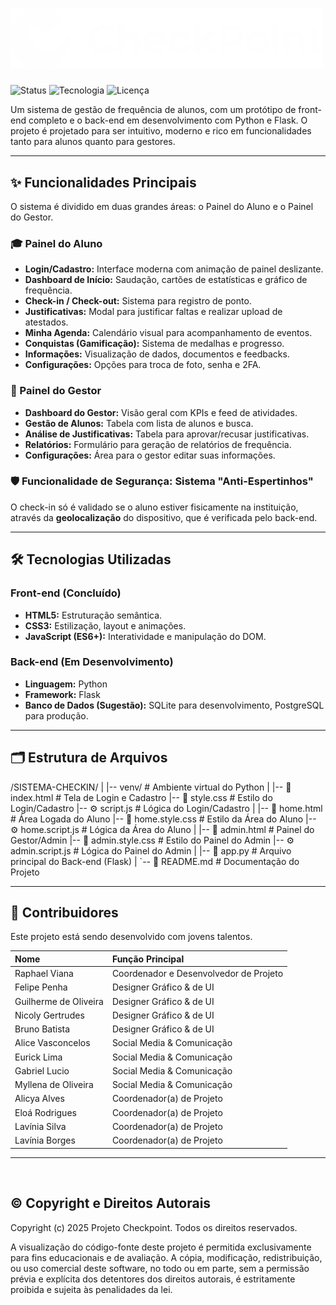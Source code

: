 # <img src="./imagens/logo - branca.png" alt="logo do Projeto" width=500>
 
![Status](https://img.shields.io/badge/status-Back--end%20em%20Desenvolvimento-orange)
![Tecnologia](https://img.shields.io/badge/tecnologia-HTML%20|%20CSS%20|%20JS%20|%20Python-blue)
![Licença](https://img.shields.io/badge/licença-MIT-lightgrey)

Um sistema de gestão de frequência de alunos, com um protótipo de front-end completo e o back-end em desenvolvimento com Python e Flask. O projeto é projetado para ser intuitivo, moderno e rico em funcionalidades tanto para alunos quanto para gestores.



---

## ✨ Funcionalidades Principais

O sistema é dividido em duas grandes áreas: o Painel do Aluno e o Painel do Gestor.

### 🎓 Painel do Aluno
- **Login/Cadastro:** Interface moderna com animação de painel deslizante.
- **Dashboard de Início:** Saudação, cartões de estatísticas e gráfico de frequência.
- **Check-in / Check-out:** Sistema para registro de ponto.
- **Justificativas:** Modal para justificar faltas e realizar upload de atestados.
- **Minha Agenda:** Calendário visual para acompanhamento de eventos.
- **Conquistas (Gamificação):** Sistema de medalhas e progresso.
- **Informações:** Visualização de dados, documentos e feedbacks.
- **Configurações:** Opções para troca de foto, senha e 2FA.

### 👔 Painel do Gestor
- **Dashboard do Gestor:** Visão geral com KPIs e feed de atividades.
- **Gestão de Alunos:** Tabela com lista de alunos e busca.
- **Análise de Justificativas:** Tabela para aprovar/recusar justificativas.
- **Relatórios:** Formulário para geração de relatórios de frequência.
- **Configurações:** Área para o gestor editar suas informações.

### 🛡️ Funcionalidade de Segurança: Sistema "Anti-Espertinhos"
O check-in só é validado se o aluno estiver fisicamente na instituição, através da **geolocalização** do dispositivo, que é verificada pelo back-end.

---

## 🛠️ Tecnologias Utilizadas

### **Front-end (Concluído)**
- **HTML5:** Estruturação semântica.
- **CSS3:** Estilização, layout e animações.
- **JavaScript (ES6+):** Interatividade e manipulação do DOM.

### **Back-end (Em Desenvolvimento)**
- **Linguagem:** Python
- **Framework:** Flask
- **Banco de Dados (Sugestão):** SQLite para desenvolvimento, PostgreSQL para produção.

---


## 🗂️ Estrutura de Arquivos


/SISTEMA-CHECKIN/
|
|-- venv/              # Ambiente virtual do Python
|
|-- 📄 index.html      # Tela de Login e Cadastro
|-- 🎨 style.css       # Estilo do Login/Cadastro
|-- ⚙️ script.js       # Lógica do Login/Cadastro
|
|-- 📄 home.html       # Área Logada do Aluno
|-- 🎨 home.style.css  # Estilo da Área do Aluno
|-- ⚙️ home.script.js  # Lógica da Área do Aluno
|
|-- 📄 admin.html      # Painel do Gestor/Admin
|-- 🎨 admin.style.css # Estilo do Painel do Admin
|-- ⚙️ admin.script.js # Lógica do Painel do Admin
|
|-- 🐍 app.py          # Arquivo principal do Back-end (Flask)
|
`-- 📄 README.md       # Documentação do Projeto


---

## 🤝 Contribuidores

Este projeto está sendo desenvolvido com jovens talentos.

| Nome | Função Principal |
| :--- | :--- |
| Raphael Viana | Coordenador e Desenvolvedor de Projeto |
| Felipe Penha | Designer Gráfico & de UI |
| Guilherme de Oliveira | Designer Gráfico & de UI |
| Nicoly Gertrudes | Designer Gráfico & de UI |
| Bruno Batista | Designer Gráfico & de UI |
| Alice Vasconcelos | Social Media & Comunicação |
| Eurick Lima | Social Media & Comunicação |
| Gabriel Lucio | Social Media & Comunicação |
| Myllena de Oliveira | Social Media & Comunicação |
| Alicya Alves | Coordenador(a) de Projeto |
| Eloá Rodrigues | Coordenador(a) de Projeto |
| Lavínia Silva | Coordenador(a) de Projeto |
| Lavínia Borges | Coordenador(a) de Projeto |

---
<br>

## ©️ Copyright e Direitos Autorais

Copyright (c) 2025 Projeto Checkpoint. Todos os direitos reservados.

A visualização do código-fonte deste projeto é permitida exclusivamente para fins educacionais e de avaliação. A cópia, modificação, redistribuição, ou uso comercial deste software, no todo ou em parte, sem a permissão prévia e explícita dos detentores dos direitos autorais, é estritamente proibida e sujeita às penalidades da lei.
